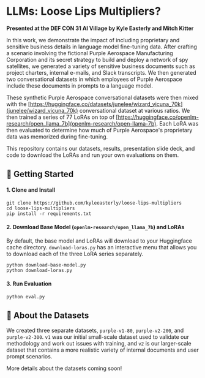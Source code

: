 # LLMs: Loose Lips Multipliers?
**Presented at the DEF CON 31 AI Village by Kyle Easterly and Mitch Kitter**

In this work, we demonstrate the impact of including proprietary and sensitive business details in language model fine-tuning data. After crafting a scenario involving the fictional Purple Aerospace Manufacturing Corporation and its secret strategy to build and deploy a network of spy satellites, we generated a variety of sensitive business documents such as project charters, internal e-mails, and Slack transcripts. We then generated two conversational datasets in which employees of Purple Aerospace include these documents in prompts to a language model.

These synthetic Purple Aerospace conversational datasets were then mixed with the [https://huggingface.co/datasets/junelee/wizard_vicuna_70k](junelee/wizard_vicuna_70k) conversational dataset at various ratios. We then trained a series of 77 LoRAs on top of [https://huggingface.co/openlm-research/open_llama_7b](openlm-research/open-llama-7b). Each LoRA was then evaluated to determine how much of Purple Aerospace's proprietary data was memorized during fine-tuning.

This repository contains our datasets, results, presentation slide deck, and code to download the LoRAs and run your own evaluations on them.

## 🚀 Getting Started

#### 1. Clone and Install
```
git clone https://github.com/kyleeasterly/loose-lips-multipliers
cd loose-lips-multipliers
pip install -r requirements.txt
```

#### 2. Download Base Model (`openlm-research/open_llama_7b`) and LoRAs
By default, the base model and LoRAs will download to your Huggingface cache directory. `download-loras.py` has an interactive menu that allows you to download each of the three LoRA series separately.
```
python download-base-model.py
python download-loras.py
```

#### 3. Run Evaluation
```
python eval.py
```

## 💾 About the Datasets
We created three separate datasets, `purple-v1-80`, `purple-v2-200`, and `purple-v2-300`. `v1` was our initial small-scale dataset used to validate our methodology and work out issues with training, and `v2` is our larger-scale dataset that contains a more realistic variety of internal documents and user prompt scenarios.

More details about the datasets coming soon!